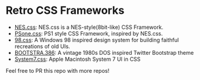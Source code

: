 # Retro CSS Frameworks

- [NES.css](https://github.com/nostalgic-css/NES.css): NES.css is a NES-style(8bit-like) CSS Framework.
- [PSone.css](https://github.com/micah5/PSone.css): PS1 style CSS Framework, inspired by NES.css.
- [98.css](https://github.com/jdan/98.css): A Windows 98 inspired design system for building faithful recreations of old UIs.
- [BOOTSTRA.386](https://github.com/kristopolous/BOOTSTRA.386): A vintage 1980s DOS inspired Twitter Bootstrap theme
- [System7.css](https://github.com/pfcode/system7css): Apple Macintosh System 7 UI in CSS

Feel free to PR this repo with more repos!
